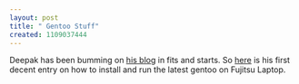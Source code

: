 ```yaml
--- 
layout: post
title: " Gentoo Stuff"
created: 1109037444
---
```

Deepak has been bumming on <a href="http://deepak.jois.name">his blog</a> in fits and starts. So <a href="http://chakravyuh.blogspot.com/2005/02/installing-and-running-gentoo-linux-on.html">here</a> is his first decent entry on how to install and run the latest gentoo on Fujitsu Laptop.
